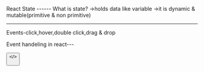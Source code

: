 React State ------
What is state?
->holds data like variable
->it is dynamic & mutable(primitive & non primitive)

----------------------------------------------------------

Events-click,hover,double click,drag & drop

Event handeling in react---

<button onClick={function}></>
